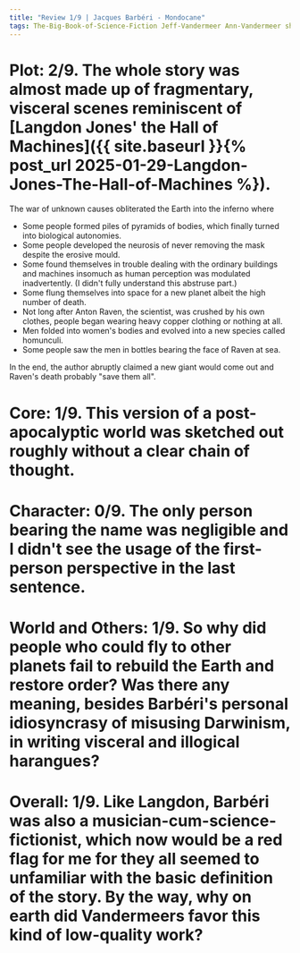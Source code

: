 ```yaml
---
title: "Review 1/9 | Jacques Barbéri - Mondocane"
tags: The-Big-Book-of-Science-Fiction Jeff-Vandermeer Ann-Vandermeer short-story novelette science-fiction 1954- 1983
---
```






# Plot: 2/9. The whole story was almost made up of fragmentary, visceral scenes reminiscent of [Langdon Jones' the Hall of Machines]({{ site.baseurl }}{% post_url 2025-01-29-Langdon-Jones-The-Hall-of-Machines %}).
The war of unknown causes obliterated the Earth into the inferno where 
+ Some people formed piles of pyramids of bodies, which finally turned into biological autonomies.
+ Some people developed the neurosis of never removing the mask despite the erosive mould.
+ Some found themselves in trouble dealing with the ordinary buildings and machines insomuch as human perception was modulated inadvertently. (I didn't fully understand this abstruse part.)
+ Some flung themselves into space for a new planet albeit the high number of death.
+ Not long after Anton Raven, the scientist, was crushed by his own clothes, people began wearing heavy copper clothing or nothing at all.
+ Men folded into women's bodies and evolved into a new species called homunculi.
+ Some people saw the men in bottles bearing the face of Raven at sea.

In the end, the author abruptly claimed a new giant would come out and Raven's death probably "save them all".





# Core: 1/9. This version of a post-apocalyptic world was sketched out roughly without a clear chain of thought.



# Character: 0/9. The only person bearing the name was negligible and I didn't see the usage of the first-person perspective in the last sentence.



# World and Others: 1/9. So why did people who could fly to other planets fail to rebuild the Earth and restore  order? Was there any meaning, besides Barbéri's personal idiosyncrasy of misusing Darwinism, in writing visceral and illogical harangues? 



# Overall: 1/9. Like Langdon, Barbéri was also a musician-cum-science-fictionist, which now would be a red flag for me for they all seemed to unfamiliar with the basic definition of the story. By the way, why on earth did Vandermeers favor this kind of low-quality work?


